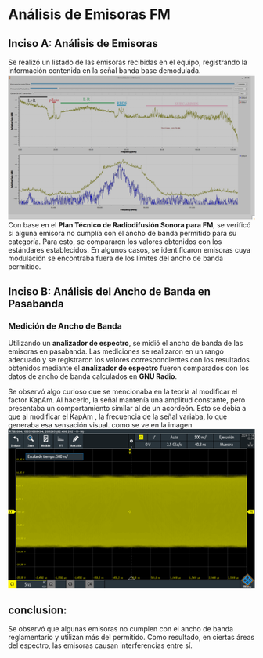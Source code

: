 # Análisis de Emisoras FM

## Inciso A: Análisis de Emisoras

Se realizó un listado de las emisoras recibidas en el equipo, registrando la información contenida en la señal banda base demodulada. 
![banda base](https://github.com/nicolasve18/GNURADIO_LABCOMUIS_2024_2_E1A_G2/blob/practica_4/practica_4/Captura%20de%20pantalla%202024-12-04%20165340.png)
Con base en el **Plan Técnico de Radiodifusión Sonora para FM**, se verificó si alguna emisora no cumplía con el ancho de banda permitido para su categoría. Para esto, se compararon los valores obtenidos con los estándares establecidos. En algunos casos, se identificaron emisoras cuya modulación se encontraba fuera de los límites del ancho de banda permitido.





## Inciso B: Análisis del Ancho de Banda en Pasabanda

### Medición de Ancho de Banda
Utilizando un **analizador de espectro**, se midió el ancho de banda de las emisoras en pasabanda. Las mediciones se realizaron en un rango adecuado y se registraron los valores correspondientes con los resultados obtenidos mediante el **analizador de espectro** fueron comparados con los datos de ancho de banda calculados en **GNU Radio**. 

Se observó algo curioso que se mencionaba en la teoría al modificar el factor KapAm. Al hacerlo, la señal mantenía una amplitud constante, pero presentaba un comportamiento similar al de un acordeón. Esto se debía a que al modificar el KapAm , la frecuencia de la señal variaba, lo que generaba esa sensación visual. como se ve en la imagen
![señal variando el kpAm](https://github.com/nicolasve18/GNURADIO_LABCOMUIS_2024_2_E1A_G2/blob/practica_4/practica_4/SCR03.PNG)

## conclusion:
Se observó que algunas emisoras no cumplen con el ancho de banda reglamentario y utilizan más del permitido. Como resultado, en ciertas áreas del espectro, las emisoras causan interferencias entre sí.
